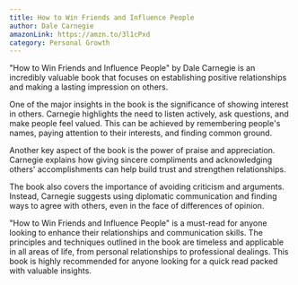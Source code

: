 ```yaml
---
title: How to Win Friends and Influence People
author: Dale Carnegie
amazonLink: https://amzn.to/3l1cPxd
category: Personal Growth
---
```

"How to Win Friends and Influence People" by Dale Carnegie is an incredibly valuable book that focuses on establishing positive relationships and making a lasting impression on others.

One of the major insights in the book is the significance of showing interest in others. Carnegie highlights the need to listen actively, ask questions, and make people feel valued. This can be achieved by remembering people's names, paying attention to their interests, and finding common ground.

Another key aspect of the book is the power of praise and appreciation. Carnegie explains how giving sincere compliments and acknowledging others' accomplishments can help build trust and strengthen relationships.

The book also covers the importance of avoiding criticism and arguments. Instead, Carnegie suggests using diplomatic communication and finding ways to agree with others, even in the face of differences of opinion.

"How to Win Friends and Influence People" is a must-read for anyone looking to enhance their relationships and communication skills. The principles and techniques outlined in the book are timeless and applicable in all areas of life, from personal relationships to professional dealings. This book is highly recommended for anyone looking for a quick read packed with valuable insights.